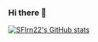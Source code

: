 ### Hi there 👋

[![SFlrn22's GitHub stats](https://github-readme-stats.vercel.app/api?username=SFlrn22)](https://github.com/anuraghazra/github-readme-stats)

<!--
**SFlrn22/SFlrn22** is a ✨ _special_ ✨ repository because its `README.md` (this file) appears on your GitHub profile.

Here are some ideas to get you started:

- 🔭 I’m currently working on ...
- 🌱 I’m currently learning ...
- 👯 I’m looking to collaborate on ...
- 🤔 I’m looking for help with ...
- 💬 Ask me about ...
- 📫 How to reach me: ...
- 😄 Pronouns: ...
- ⚡ Fun fact: ...
-->
